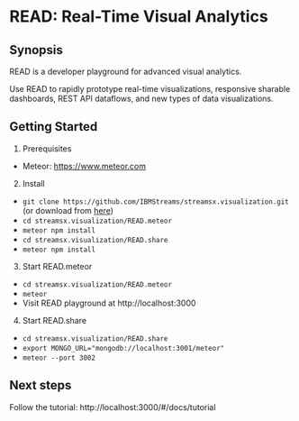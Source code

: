 # READ: Real-Time Visual Analytics

## Synopsis
READ is a developer playground for advanced visual analytics.

Use READ to rapidly prototype real-time visualizations, responsive sharable dashboards, REST API dataflows, and new types of data visualizations.

## Getting Started
1. Prerequisites
  * Meteor: https://www.meteor.com
2. Install
  * ```git clone https://github.com/IBMStreams/streamsx.visualization.git``` (or download from [here](https://github.com/IBMStreams/streamsx.visualization/archive/master.zip))
  * ```cd streamsx.visualization/READ.meteor```
  * ```meteor npm install```
  * ```cd streamsx.visualization/READ.share```
  * ```meteor npm install```
3. Start READ.meteor
  * ```cd streamsx.visualization/READ.meteor```
  * ```meteor```
  * Visit READ playground at http://localhost:3000
4. Start READ.share
  * ```cd streamsx.visualization/READ.share```
  * ```export MONGO_URL="mongodb://localhost:3001/meteor"```
  * ```meteor --port 3002```

## Next steps
Follow the tutorial: http://localhost:3000/#/docs/tutorial
